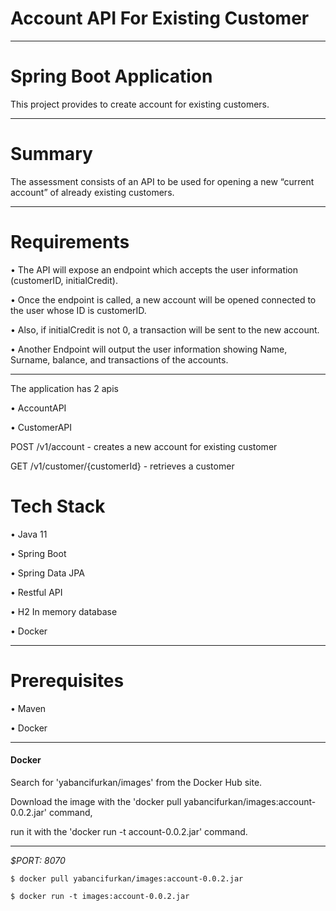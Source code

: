 # Account API For Existing Customer
___
# Spring Boot Application

This project provides to create account for existing customers.
___
# Summary

The assessment consists of an API to be used for opening a new “current account” of already existing customers.
___
# Requirements

• The API will expose an endpoint which accepts the user information (customerID, initialCredit).

• Once the endpoint is called, a new account will be opened connected to the user whose ID is customerID.

• Also, if initialCredit is not 0, a transaction will be sent to the new account.

• Another Endpoint will output the user information showing Name, Surname, balance, and transactions of the accounts.

___


   The application has 2 apis
  
• AccountAPI

• CustomerAPI

  POST /v1/account - creates a new account for existing customer

  GET /v1/customer/{customerId} - retrieves a customer

# Tech Stack

• Java 11

• Spring Boot

• Spring Data JPA

• Restful API 

• H2 In memory database

• Docker
___
# Prerequisites

• Maven

• Docker
___
#### Docker

Search for 'yabancifurkan/images' from the Docker Hub site.

Download the image with the 'docker pull yabancifurkan/images:account-0.0.2.jar' command,

run it with the 'docker run -t account-0.0.2.jar' command.
___
*$PORT: 8070*

  ```ssh
  $ docker pull yabancifurkan/images:account-0.0.2.jar
   ```
   
  ```ssh
  $ docker run -t images:account-0.0.2.jar
  ```

